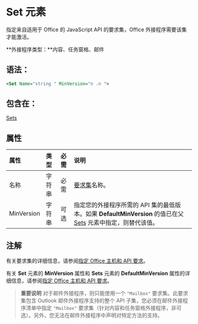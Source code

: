 
# <a name="set-element"></a>Set 元素
指定来自适用于 Office 的 JavaScript API 的要求集，Office 外接程序需要该集才能激活。

 **外接程序类型：**内容、任务窗格、邮件


## <a name="syntax:"></a>语法：


```XML
<Set Name="string " MinVersion="n .n ">
```


## <a name="contained-in:"></a>包含在：

[Sets](../../reference/manifest/sets.md)


## <a name="attributes"></a>属性



|**属性**|**类型**|**必需**|**说明**|
|:-----|:-----|:-----|:-----|
|名称|字符串|必需|[要求集](../../docs/overview/specify-office-hosts-and-api-requirements.md#set-the-requirements-element-in-the-manifest)名称。|
|MinVersion|字符串|可选|指定您的外接程序所需的 API 集的最低版本。如果 **DefaultMinVersion** 的值已在父 [Sets](../../reference/manifest/sets.md) 元素中指定，则替代该值。|

## <a name="remarks"></a>注解

有关要求集的详细信息，请参阅[指定 Office 主机和 API 要求](../../docs/overview/specify-office-hosts-and-api-requirements.md#specify-office-hosts-and-api-requirements)。

有关 **Set** 元素的 **MinVersion** 属性和 **Sets** 元素的 **DefaultMinVersion** 属性的详细信息，请参阅[指定 Office 主机和 API 要求](../../docs/overview/specify-office-hosts-and-api-requirements.md#set-the-requirements-element-in-the-manifest)。


 >**重要说明** 对于邮件外接程序，则只能使用一个 `"Mailbox"` 要求集。此要求集包含 Outlook 邮件外接程序支持的整个 API 子集，您必须在邮件外接程序清单中指定 `"Mailbox"` 要求集（针对内容和任务窗格外接程序，非可选）。另外，您无法在邮件外接程序中声明对特定方法的支持。

